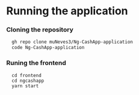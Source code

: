 # Running the application

### Cloning the repository

```bash
  gh repo clone muNeves3/Ng-CashApp-application
  code Ng-CashApp-application
```

### Runing the frontend

```
  cd frontend
  cd ngcashapp
  yarn start
```
